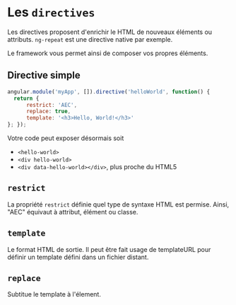 # Les `directives`

Les directives proposent d'enrichir le HTML de nouveaux éléments ou attributs.
`ng-repeat` est une directive native par exemple.

Le framework vous permet ainsi de composer vos propres éléments.

## Directive simple

```javascript
angular.module('myApp', []).directive('helloWorld', function() {
  return {
      restrict: 'AEC',
      replace: true,
      template: '<h3>Hello, World!</h3>'
}; });
```

Votre code peut exposer désormais soit

- `<hello-world>`
- `<div hello-world>`
- `<div data-hello-world></div>`, plus proche du HTML5

## `restrict`

La propriété `restrict` définie quel type de syntaxe HTML est permise.
Ainsi, "AEC" équivaut à attribut, élément ou classe.  

## `template`

Le format HTML de sortie.
Il peut être fait usage de templateURL pour définir un template défini dans un fichier distant.
 
## `replace`

Subtitue le template à l'élement.
